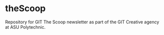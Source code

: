 # theScoop
Repository for GIT The Scoop newsletter as part of the GIT Creative agency at ASU Polytechnic.

